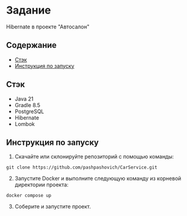 # Задание
Hibernate в проекте "Автосалон"
## Содержание 
- [Стэк](#стэк)
- [Инструкция по запуску](#инструкция-по-запуску)
## Стэк
- Java 21
- Gradle 8.5
- PostgreSQL
- Hibernate
- Lombok
## Инструкция по запуску
1. Скачайте или склонируйте репозиторий с помощью команды:
```
git clone https://github.com/pashpashovich/CarService.git
```
2. Запустите Docker и выполните следующую команду из корневой директории проекта:
```
docker compose up
```
3. Соберите и запустите проект.
